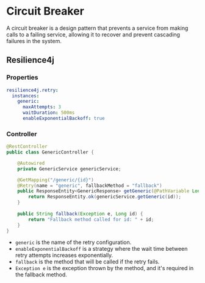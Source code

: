 # Circuit Breaker

A circuit breaker is a design pattern that prevents a service from making calls to a failing service, allowing it to recover and prevent cascading failures in the system.

## Resilience4j

### Properties

```yaml
resilience4j.retry:
  instances:
    generic:
      maxAttempts: 3
      waitDuration: 500ms
      enableExponentialBackoff: true
```

### Controller
    
```java
@RestController
public class GenericController {

    @Autowired
    private GenericService genericService;

    @GetMapping("/generic/{id}")
    @Retry(name = "generic", fallbackMethod = "fallback")
    public ResponseEntity<GenericResponse> getGeneric(@PathVariable Long id) {
        return ResponseEntity.ok(genericService.getGeneric(id));
    }
    
    public String fallback(Exception e, Long id) {
        return "Fallback method called for id: " + id;
    }
}
```

- `generic` is the name of the retry configuration.
- `enableExponentialBackoff` is a strategy where the wait time between retry attempts increases exponentially.
- `fallback` is the method that will be called if the retry fails.
- `Exception e` is the exception thrown by the method, and it's required in the fallback method.
